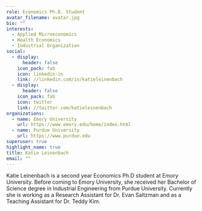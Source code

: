 ```yaml
---
role: Economics Ph.D. Student
avatar_filename: avatar.jpg
bio: ""
interests:
  - Applied Microeconomics
  - Health Economics
  - Industrial Organization
social:
  - display:
      header: false
    icon_pack: fab
    icon: linkedin-in
    link: //linkedin.com/in/katieleinenbach
  - display:
      header: false
    icon_pack: fab
    icon: twitter
    link: //twitter.com/katieleinenbach
organizations:
  - name: Emory University
    url: https://www.emory.edu/home/index.html
  - name: Purdue University
    url: https://www.purdue.edu
superuser: true
highlight_name: true
title: Katie Leinenbach
email: ""
---
```

Katie Leinenbach is a second year Economics Ph.D student at Emory University. Before coming to Emory University, she received her Bachelor of Science degree in Industrial Engineering from Purdue University. Currently she is working as a Research Assistant for Dr. Evan Saltzman and as a Teaching Assistant for Dr. Teddy Kim. 
